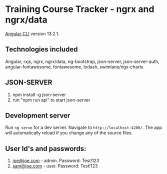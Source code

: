 # Training Course Tracker - ngrx and ngrx/data

[Angular CLI](https://github.com/angular/angular-cli) version 13.2.1.

## Technologies included

Angular, rxjs, ngrx, ngrx/data, ng-bootstrap, json-server, json-server-auth, angular-fontawesome, fontawesome, lodash,
swimlane/ngx-charts

## JSON-SERVER

1. npm install -g json-server
2. run "npm run api" to start json-server

## Development server

Run `ng serve` for a dev server. Navigate to `http://localhost:4200/`. The app will automatically reload if you change any of the source files.

## User Id's and passwords:

1. joe@joe.com - admin. Password: Test!123
2. sam@joe.com - user. Password: Test!123
